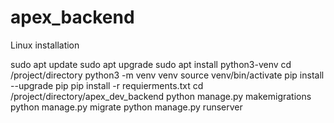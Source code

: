 # apex_backend
 
Linux installation

sudo apt update
sudo apt upgrade
sudo apt install python3-venv
cd /project/directory
python3 -m venv venv
source venv/bin/activate
pip install --upgrade pip
pip install -r requierments.txt
cd /project/directory/apex_dev_backend
python manage.py makemigrations
python manage.py migrate
python manage.py runserver
